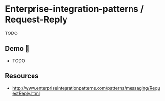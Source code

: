 # Enterprise-integration-patterns / Request-Reply

TODO

## Demo 🎉

* TODO

## Resources

* <http://www.enterpriseintegrationpatterns.com/patterns/messaging/RequestReply.html>
